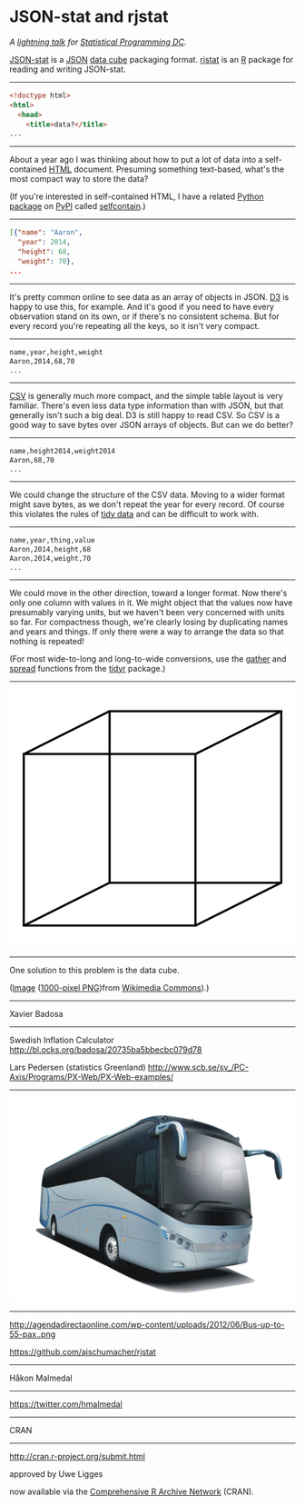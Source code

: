 # JSON-stat and rjstat

*A [lightning talk](http://www.meetup.com/stats-prog-dc/events/177772502/) for [Statistical Programming DC](http://www.meetup.com/stats-prog-dc/).*

[JSON-stat](http://json-stat.org/) is a [JSON](http://json.org/) [data cube](http://en.wikipedia.org/wiki/Data_cube) packaging format. [rjstat](https://github.com/ajschumacher/rjstat) is an [R](http://www.r-project.org/) package for reading and writing JSON-stat.

-----

```html
<!doctype html>
<html>
  <head>
    <title>data?</title>
...
```

-----

About a year ago I was thinking about how to put a lot of data into a self-contained [HTML](http://en.wikipedia.org/wiki/HTML) document. Presuming something text-based, what's the most compact way to store the data?

(If you're interested in self-contained HTML, I have a related [Python](https://www.python.org/) [package](https://pypi.python.org/pypi/selfcontain/) on [PyPI](https://pypi.python.org/) called [selfcontain](https://github.com/ajschumacher/selfcontain).)

-----

```json
[{"name": "Aaron",
  "year": 2014,
  "height": 68,
  "weight": 70},
...
```

-----

It's pretty common online to see data as an array of objects in JSON. [D3](http://d3js.org/) is happy to use this, for example. And it's good if you need to have every observation stand on its own, or if there's no consistent schema. But for every record you're repeating all the keys, so it isn't very compact.

-----

```nohighlight
name,year,height,weight
Aaron,2014,68,70
...
```

-----

[CSV](http://en.wikipedia.org/wiki/Comma-separated_values) is generally much more compact, and the simple table layout is very familiar. There's even less data type information than with JSON, but that generally isn't such a big deal. D3 is still happy to read CSV. So CSV is a good way to save bytes over JSON arrays of objects. But can we do better?

-----

```nohighlight
name,height2014,weight2014
Aaron,68,70
...
```

-----

We could change the structure of the CSV data. Moving to a wider format might save bytes, as we don't repeat the year for every record. Of course this violates the rules of [tidy data](http://vita.had.co.nz/papers/tidy-data.pdf) and can be difficult to work with.

-----

```nohighlight
name,year,thing,value
Aaron,2014,height,68
Aaron,2014,weight,70
...
```

-----

We could move in the other direction, toward a longer format. Now there's only one column with values in it. We might object that the values now have presumably varying units, but we haven't been very concerned with units so far. For compactness though, we're clearly losing by duplicating names and years and things. If only there were a way to arrange the data so that nothing is repeated!

(For most wide-to-long and long-to-wide conversions, use the [gather](http://rpackages.ianhowson.com/cran/tidyr/man/gather.html) and [spread](http://rpackages.ianhowson.com/cran/tidyr/man/spread.html) functions from the [tidyr](https://github.com/hadley/tidyr) package.)

-----

![cube](cube.png)

-----

One solution to this problem is the data cube.

([Image](http://commons.wikimedia.org/wiki/File:Necker_cube.svg) ([1000-pixel PNG](http://upload.wikimedia.org/wikipedia/commons/thumb/e/e7/Necker_cube.svg/1000px-Necker_cube.svg.png))from [Wikimedia Commons](http://commons.wikimedia.org/)).)

-----

Xavier Badosa

-----

Swedish Inflation Calculator
http://bl.ocks.org/badosa/20735ba5bbecbc079d78

Lars Pedersen (statistics Greenland)
http://www.scb.se/sv_/PC-Axis/Programs/PX-Web/PX-Web-examples/

-----

![](bus.png)

-----

http://agendadirectaonline.com/wp-content/uploads/2012/06/Bus-up-to-55-pax..png


https://github.com/ajschumacher/rjstat

-----

Håkon Malmedal

-----

https://twitter.com/hmalmedal

-----

CRAN

-----

http://cran.r-project.org/submit.html

approved by Uwe Ligges

now available via the [Comprehensive R Archive Network](http://cran.r-project.org/) (CRAN).
